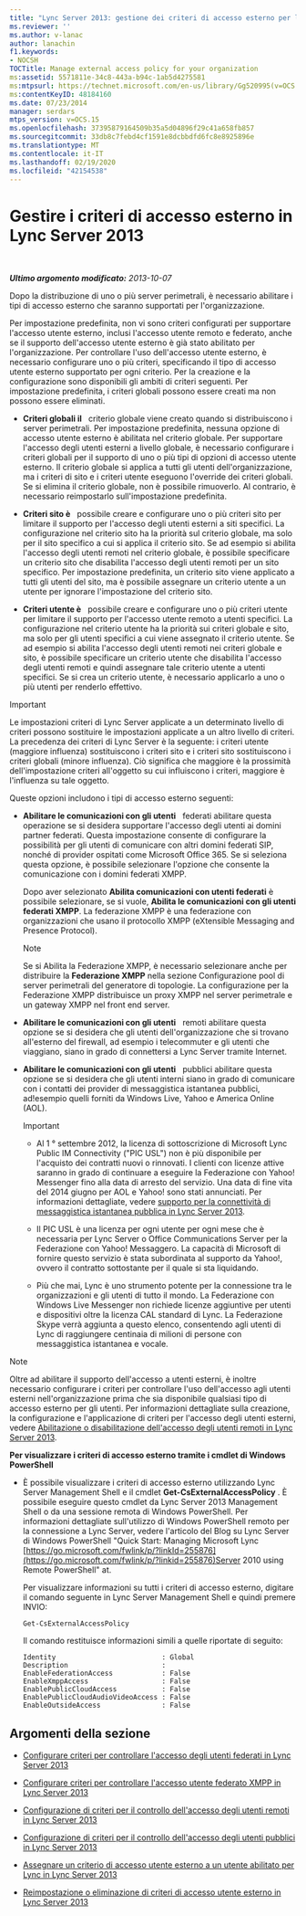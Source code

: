 ```yaml
---
title: "Lync Server 2013: gestione dei criteri di accesso esterno per l'organizzazione"
ms.reviewer: ''
ms.author: v-lanac
author: lanachin
f1.keywords:
- NOCSH
TOCTitle: Manage external access policy for your organization
ms:assetid: 5571811e-34c8-443a-b94c-1ab5d4275581
ms:mtpsurl: https://technet.microsoft.com/en-us/library/Gg520995(v=OCS.15)
ms:contentKeyID: 48184160
ms.date: 07/23/2014
manager: serdars
mtps_version: v=OCS.15
ms.openlocfilehash: 37395879164509b35a5d04896f29c41a658fb857
ms.sourcegitcommit: 33db8c7febd4cf1591e8dcbbdfd6fc8e8925896e
ms.translationtype: MT
ms.contentlocale: it-IT
ms.lasthandoff: 02/19/2020
ms.locfileid: "42154538"
---
```

<div data-xmlns="http://www.w3.org/1999/xhtml">

<div class="topic" data-xmlns="http://www.w3.org/1999/xhtml" data-msxsl="urn:schemas-microsoft-com:xslt" data-cs="http://msdn.microsoft.com/">

<div data-asp="https://msdn2.microsoft.com/asp">

# <a name="manage-external-access-policy-in-lync-server-2013"></a>Gestire i criteri di accesso esterno in Lync Server 2013

</div>

<div id="mainSection">

<div id="mainBody">

<span> </span>

_**Ultimo argomento modificato:** 2013-10-07_

Dopo la distribuzione di uno o più server perimetrali, è necessario abilitare i tipi di accesso esterno che saranno supportati per l'organizzazione.

Per impostazione predefinita, non vi sono criteri configurati per supportare l'accesso utente esterno, inclusi l'accesso utente remoto e federato, anche se il supporto dell'accesso utente esterno è già stato abilitato per l'organizzazione. Per controllare l'uso dell'accesso utente esterno, è necessario configurare uno o più criteri, specificando il tipo di accesso utente esterno supportato per ogni criterio. Per la creazione e la configurazione sono disponibili gli ambiti di criteri seguenti. Per impostazione predefinita, i criteri globali possono essere creati ma non possono essere eliminati.

  - **Criteri globali il**   criterio globale viene creato quando si distribuiscono i server perimetrali. Per impostazione predefinita, nessuna opzione di accesso utente esterno è abilitata nel criterio globale. Per supportare l'accesso degli utenti esterni a livello globale, è necessario configurare i criteri globali per il supporto di uno o più tipi di opzioni di accesso utente esterno. Il criterio globale si applica a tutti gli utenti dell'organizzazione, ma i criteri di sito e i criteri utente eseguono l'override dei criteri globali. Se si elimina il criterio globale, non è possibile rimuoverlo. Al contrario, è necessario reimpostarlo sull'impostazione predefinita.

  - **Criteri sito è**   possibile creare e configurare uno o più criteri sito per limitare il supporto per l'accesso degli utenti esterni a siti specifici. La configurazione nel criterio sito ha la priorità sul criterio globale, ma solo per il sito specifico a cui si applica il criterio sito. Se ad esempio si abilita l'accesso degli utenti remoti nel criterio globale, è possibile specificare un criterio sito che disabilita l'accesso degli utenti remoti per un sito specifico. Per impostazione predefinita, un criterio sito viene applicato a tutti gli utenti del sito, ma è possibile assegnare un criterio utente a un utente per ignorare l'impostazione del criterio sito.

  - **Criteri utente è**   possibile creare e configurare uno o più criteri utente per limitare il supporto per l'accesso utente remoto a utenti specifici. La configurazione nel criterio utente ha la priorità sui criteri globale e sito, ma solo per gli utenti specifici a cui viene assegnato il criterio utente. Se ad esempio si abilita l'accesso degli utenti remoti nei criteri globale e sito, è possibile specificare un criterio utente che disabilita l'accesso degli utenti remoti e quindi assegnare tale criterio utente a utenti specifici. Se si crea un criterio utente, è necessario applicarlo a uno o più utenti per renderlo effettivo.

<div>


> [!IMPORTANT]  
> Le impostazioni criteri di Lync Server applicate a un determinato livello di criteri possono sostituire le impostazioni applicate a un altro livello di criteri. La precedenza dei criteri di Lync Server è la seguente: i criteri utente (maggiore influenza) sostituiscono i criteri sito e i criteri sito sostituiscono i criteri globali (minore influenza). Ciò significa che maggiore è la prossimità dell'impostazione criteri all'oggetto su cui influiscono i criteri, maggiore è l'influenza su tale oggetto.



</div>

Queste opzioni includono i tipi di accesso esterno seguenti:

  - **Abilitare le comunicazioni con gli utenti**   federati abilitare questa operazione se si desidera supportare l'accesso degli utenti ai domini partner federati. Questa impostazione consente di configurare la possibilità per gli utenti di comunicare con altri domini federati SIP, nonché di provider ospitati come Microsoft Office 365. Se si seleziona questa opzione, è possibile selezionare l'opzione che consente la comunicazione con i domini federati XMPP.
    
    Dopo aver selezionato **Abilita comunicazioni con utenti federati** è possibile selezionare, se si vuole, **Abilita le comunicazioni con gli utenti federati XMPP**. La federazione XMPP è una federazione con organizzazioni che usano il protocollo XMPP (eXtensible Messaging and Presence Protocol).
    
    <div>
    

    > [!NOTE]  
    > Se si Abilita la Federazione XMPP, è necessario selezionare anche per distribuire la <STRONG>Federazione XMPP</STRONG> nella sezione Configurazione pool di server perimetrali del generatore di topologie. La configurazione per la Federazione XMPP distribuisce un proxy XMPP nel server perimetrale e un gateway XMPP nel front end server.

    
    </div>

  - **Abilitare le comunicazioni con gli utenti**   remoti abilitare questa opzione se si desidera che gli utenti dell'organizzazione che si trovano all'esterno del firewall, ad esempio i telecommuter e gli utenti che viaggiano, siano in grado di connettersi a Lync Server tramite Internet.

  - **Abilitare le comunicazioni con gli utenti**   pubblici abilitare questa opzione se si desidera che gli utenti interni siano in grado di comunicare con i contatti dei provider di messaggistica istantanea pubblici, ad\!esempio quelli forniti da Windows Live, Yahoo e America Online (AOL).
    
    <div>
    

    > [!IMPORTANT]  
    > <UL>
    > <LI>
    > <P>Al 1 ° settembre 2012, la licenza di sottoscrizione di Microsoft Lync Public IM Connectivity ("PIC USL") non è più disponibile per l'acquisto dei contratti nuovi o rinnovati. I clienti con licenze attive saranno in grado di continuare a eseguire la Federazione con Yahoo! Messenger fino alla data di arresto del servizio. Una data di fine vita del 2014 giugno per AOL e Yahoo! sono stati annunciati. Per informazioni dettagliate, vedere <A href="lync-server-2013-support-for-public-instant-messenger-connectivity.md">supporto per la connettività di messaggistica istantanea pubblica in Lync Server 2013</A>.</P>
    > <LI>
    > <P>Il PIC USL è una licenza per ogni utente per ogni mese che è necessaria per Lync Server o Office Communications Server per la Federazione con Yahoo! Messaggero. La capacità di Microsoft di fornire questo servizio è stata subordinata al supporto da Yahoo!, ovvero il contratto sottostante per il quale si sta liquidando.</P>
    > <LI>
    > <P>Più che mai, Lync è uno strumento potente per la connessione tra le organizzazioni e gli utenti di tutto il mondo. La Federazione con Windows Live Messenger non richiede licenze aggiuntive per utenti e dispositivi oltre la licenza CAL standard di Lync. La Federazione Skype verrà aggiunta a questo elenco, consentendo agli utenti di Lync di raggiungere centinaia di milioni di persone con messaggistica istantanea e vocale.</P></LI></UL>

    
    </div>

<div>


> [!NOTE]  
> Oltre ad abilitare il supporto dell'accesso a utenti esterni, è inoltre necessario configurare i criteri per controllare l'uso dell'accesso agli utenti esterni nell'organizzazione prima che sia disponibile qualsiasi tipo di accesso esterno per gli utenti. Per informazioni dettagliate sulla creazione, la configurazione e l'applicazione di criteri per l'accesso degli utenti esterni, vedere <A href="lync-server-2013-enable-or-disable-remote-user-access.md">Abilitazione o disabilitazione dell'accesso degli utenti remoti in Lync Server 2013</A>.



</div>

**Per visualizzare i criteri di accesso esterno tramite i cmdlet di Windows PowerShell**

  - È possibile visualizzare i criteri di accesso esterno utilizzando Lync Server Management Shell e il cmdlet **Get-CsExternalAccessPolicy** . È possibile eseguire questo cmdlet da Lync Server 2013 Management Shell o da una sessione remota di Windows PowerShell. Per informazioni dettagliate sull'utilizzo di Windows PowerShell remoto per la connessione a Lync Server, vedere l'articolo del Blog su Lync Server di Windows PowerShell "Quick Start: Managing Microsoft Lync [https://go.microsoft.com/fwlink/p/?linkId=255876](https://go.microsoft.com/fwlink/p/?linkid=255876)Server 2010 using Remote PowerShell" at.
    
    Per visualizzare informazioni su tutti i criteri di accesso esterno, digitare il comando seguente in Lync Server Management Shell e quindi premere INVIO:
    
        Get-CsExternalAccessPolicy
    
    Il comando restituisce informazioni simili a quelle riportate di seguito:
    
        Identity                          : Global
        Description                       :
        EnableFederationAccess            : False
        EnableXmppAccess                  : False
        EnablePublicCloudAccess           : False
        EnablePublicCloudAudioVideoAccess : False
        EnableOutsideAccess               : False

<div>

## <a name="in-this-section"></a>Argomenti della sezione

  - [Configurare criteri per controllare l'accesso degli utenti federati in Lync Server 2013](lync-server-2013-configure-policies-to-control-federated-user-access.md)

  - [Configurare criteri per controllare l'accesso utente federato XMPP in Lync Server 2013](lync-server-2013-configure-policies-to-control-xmpp-federated-user-access.md)

  - [Configurazione di criteri per il controllo dell'accesso degli utenti remoti in Lync Server 2013](lync-server-2013-configure-policies-to-control-remote-user-access.md)

  - [Configurazione di criteri per il controllo dell'accesso degli utenti pubblici in Lync Server 2013](lync-server-2013-configure-policies-to-control-public-user-access.md)

  - [Assegnare un criterio di accesso utente esterno a un utente abilitato per Lync in Lync Server 2013](lync-server-2013-assign-an-external-user-access-policy-to-a-lync-enabled-user.md)

  - [Reimpostazione o eliminazione di criteri di accesso utente esterno in Lync Server 2013](lync-server-2013-resetting-or-deleting-external-user-access-policies.md)

</div>

</div>

<span> </span>

</div>

</div>

</div>

